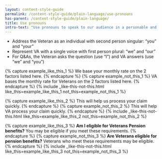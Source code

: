```yaml
---
layout: content-style-guide
permalink: /content-style-guide/plain-language/use-pronouns
has-parent: /content-style-guide/plain-language/
title: Use pronouns
intro-text: "Use pronouns to speak to our audience in a personable and conversational voice."  
---
```


- Address the Veteran as an individual with second person singular: “you” and “your” 
- Represent VA with a single voice with first person plural: “we” and “our”  
- For Q&As, the Veteran asks the question (use “I”) and VA answers (use “we” and “you”)

{% capture example_like_this_1 %}
We base your monthly rate on the 2 factors listed here.
{% endcapture %}
{% capture example_not_this_1 %}
VA bases the monthly rate for Veterans on the 2 factors listed here.
{% endcapture %}
{% include _like-this-not-this.html like_this=example_like_this_1 not_this=example_not_this_1 %}

{% capture example_like_this_2 %}
This will help us process your claim quickly.
{% endcapture %}
{% capture example_not_this_2 %}
This will help VA process your claim quickly.
{% endcapture %}
{% include _like-this-not-this.html like_this=example_like_this_2 not_this=example_not_this_2 %}

{% capture example_like_this_3 %}
**Am I eligible for Veterans Pension benefits?**
You may be eligible if you meet these requirements.
{% endcapture %}
{% capture example_not_this_3 %}
**Are Veterans eligible for pension benefits?**
Veterans who meet these requirements may be eligible. 
{% endcapture %}
{% include _like-this-not-this.html like_this=example_like_this_3 not_this=example_not_this_3 %}
